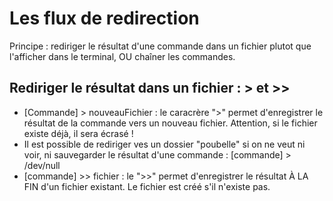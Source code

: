 # Les flux de redirection
Principe : rediriger le résultat d'une commande dans un fichier plutot que l'afficher dans le terminal, OU chaîner les commandes.

## Rediriger le résultat dans un fichier : > et >>
- [Commande] > nouveauFichier : le caracrère ">" permet d'enregistrer le résultat de la commande vers un nouveau fichier. Attention, si le fichier existe déjà, il sera écrasé !
- Il est possible de rediriger ves un dossier "poubelle" si on ne veut ni voir, ni sauvegarder le résultat d'une commande : [commande] > /dev/null
- [commande] >> fichier : le ">>" permet d'enregistrer le résultat À LA FIN d'un fichier existant. Le fichier est créé s'il n'existe pas.

